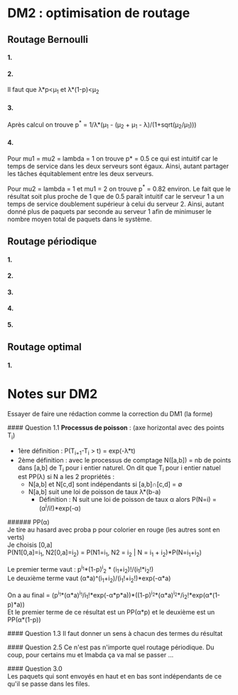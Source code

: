# DM2 : optimisation de routage

## Routage Bernoulli

#### 1.

#### 2.
Il faut que &lambda;\*p<&mu;<sub>1</sub> et &lambda;\*(1-p)<&mu;<sub>2</sub>

#### 3.
Après calcul on trouve p<sup>\*</sup> = 1/&lambda;\*(&mu;<sub>1</sub> - (&mu;<sub>2</sub> + &mu;<sub>1</sub> - &lambda;)/(1+sqrt(&mu;<sub>2</sub>/&mu;<sub>1</sub>)))

#### 4.
Pour mu1 = mu2 = lambda = 1 on trouve p* = 0.5 ce qui est intuitif car le temps de service dans les deux serveurs sont égaux. Ainsi, autant partager les tâches équitablement entre les deux serveurs.  

Pour mu2 = lambda = 1 et mu1 = 2 on trouve p<sup>\*</sup> = 0.82 environ. Le fait que le résultat soit plus proche de 1 que de 0.5 paraît intuitif car le serveur 1 a un temps de service doublement supérieur à celui du serveur 2. Ainsi, autant donné plus de paquets par seconde au serveur 1 afin de minimuser le nombre moyen total de paquets dans le système.
## Routage périodique

#### 1.

#### 2.

#### 3.

#### 4.

#### 5.

## Routage optimal

#### 1.



# Notes sur DM2
Essayer de faire une rédaction comme la correction du DM1 (la forme)

#### Question 1.1
**Processus de poisson** :
(axe horizontal avec des points T<sub>i</sub>)
- 1ère définition : P(T<sub>i+1</sub>-T<sub>i</sub> > t) = exp(-&lambda;\*t)
- 2ème définition : avec le processus de comptage N([a,b]) = nb de points dans [a,b] de T<sub>i</sub> pour i entier naturel. On dit que T<sub>i</sub> pour i entier natuel est PP(&lambda;) si N a les 2 propriétés :
  - N[a,b] et N[c,d] sont indépendants si \[a,b]&cap;[c,d] = &empty;
  - N[a,b] suit une loi de poisson de taux &lambda;\*(b-a)
    - Définition : N suit une loi de poisson de taux &alpha; alors P(N=i) = (&alpha;<sup>i</sup>/i!)\*exp(-&alpha;)

###### PP(&alpha;)  
Je tire au hasard avec proba p pour colorier en rouge (les autres sont en verts)  
Je choisis [0,a]  
P(N1[0,a]=i<sub>1</sub>, N2[0,a]=i<sub>2</sub>) = P(N1=i<sub>1</sub>, N2 = i<sub>2</sub> | N = i<sub>1</sub> + i<sub>2</sub>)\*P(N=i<sub>1</sub>+i<sub>2</sub>)

Le premier terme vaut : p<sup>i<sub>1</sub></sup>\*(1-p)<sup>i</sup><sub>2</sub> * (i<sub>1</sub>+i<sub>2</sub>)!/(i<sub>1</sub>!\*i<sub>2</sub>!)  
Le deuxième terme vaut (&alpha;\*a)^(i<sub>1</sub>+i<sub>2</sub>)/(i<sub>1</sub>!+i<sub>2</sub>!)\*exp(-&alpha;\*a)

On a au final = (p<sup>i<sub>1</sub></sup>\*(&alpha;\*a)<sup>i<sub>1</sub></sup>/i<sub>1</sub>!\*exp(-&alpha;\*p*a))\*((1-p)<sup>i<sub>2</sub></sup>\*(&alpha;\*a)<sup>i<sub>2</sub></sup>\*/i<sub>2</sub>!\*exp(&alpha;\*(1-p)\*a))  
Et le premier terme de ce résultat est un PP(&alpha;\*p) et le deuxième est un PP(&alpha;\*(1-p))  

#### Question 1.3
Il faut donner un sens à chacun des termes du résultat


#### Question 2.5
Ce n'est pas n'importe quel routage périodique. Du coup, pour certains mu et lmabda ça va mal se passer ...

#### Question 3.0  
Les paquets qui sont envoyés en haut et en bas sont indépendants de ce qu'il se passe dans les files.
